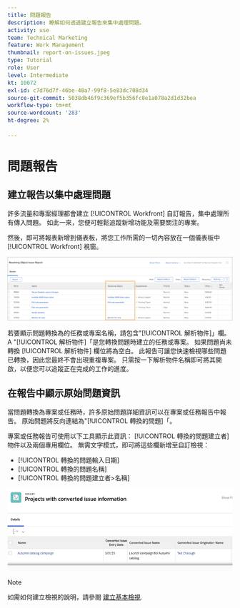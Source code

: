 ```yaml
---
title: 問題報告
description: 瞭解如何透過建立報告來集中處理問題。
activity: use
team: Technical Marketing
feature: Work Management
thumbnail: report-on-issues.jpeg
type: Tutorial
role: User
level: Intermediate
kt: 10072
exl-id: c7d76d7f-46be-40a7-99f8-5e83dc708d34
source-git-commit: 5038db46f9c369ef5b356fc8e1a078a2d1d32bea
workflow-type: tm+mt
source-wordcount: '283'
ht-degree: 2%

---
```


# 問題報告

## 建立報告以集中處理問題

許多流量和專案經理都會建立 [!UICONTROL Workfront] 自訂報告，集中處理所有傳入問題。 如此一來，您便可輕鬆追蹤新增功能及需要關注的專案。

然後，即可將報表新增到儀表板，將您工作所需的一切內容放在一個儀表板中 [!UICONTROL Workfront] 視窗。

![的影像 [!UICONTROL 解析物件] 問題報告的欄。](assets/18-resolving-object-report.png)

若要顯示問題轉換為的任務或專案名稱，請包含&quot;[!UICONTROL 解析物件]」欄。 A &quot;[!UICONTROL 解析物件]「是您轉換問題時建立的任務或專案。 如果問題尚未轉換 [!UICONTROL 解析物件] 欄位將為空白。 此報告可讓您快速檢視哪些問題已轉換，因此您最終不會出現重複專案。 只需按一下解析物件名稱即可將其開啟，以便您可以追蹤正在完成的工作的進度。

## 在報告中顯示原始問題資訊

當問題轉換為專案或任務時，許多原始問題詳細資訊可以在專案或任務報告中報告。 原始問題將反向連結為&quot;[!UICONTROL 轉換的問題]「。

專案或任務報告可使用以下工具顯示此資訊： [!UICONTROL 轉換的問題建立者] 物件以及兩個專用欄位。 無需文字模式，即可將這些欄新增至自訂檢視：

* [!UICONTROL 轉換的問題輸入日期]
* [!UICONTROL 轉換的問題名稱]
* [!UICONTROL 轉換的問題建立者>名稱]

![問題報告資訊的影像。](assets/19-text-mode-reporting-for-issues.png)

>[!NOTE]
>
>如需如何建立檢視的說明，請參閱 [建立基本檢視](https://experienceleague.adobe.com/docs/workfront-learn/tutorials-workfront/reporting/basic-reporting/create-a-basic-view.html?lang=en).

